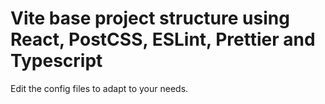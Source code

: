 # Vite base project structure using React, PostCSS, ESLint, Prettier and Typescript

Edit the config files to adapt to your needs.